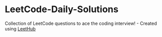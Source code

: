 # LeetCode-Daily-Solutions
Collection of LeetCode questions to ace the coding interview! - Created using [LeetHub](https://github.com/QasimWani/LeetHub)
